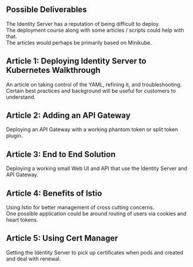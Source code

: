 ## Possible Deliverables

The Identity Server has a reputation of being difficult to deploy.\
The deployment course along with some articles / scripts could help with that.\
The articles would perhaps be primarily based on Minikube.

## Article 1: Deploying Identity Server to Kubernetes Walkthrough

An article on taking control of the YAML, refining it, and troubleshooting.\
Certain best practices and background will be useful for customers to understand.

## Article 2: Adding an API Gateway

Deploying an API Gateway with a working phantom token or split token plugin.

## Article 3: End to End Solution

Deploying a working small Web UI and API that use the Identity Server and API Gateway.

## Article 4: Benefits of Istio

Using Istio for better management of cross cutting concerns.\
One possible application could be around routing of users via cookies and heart tokens.

## Article 5: Using Cert Manager

Getting the Identity Server to pick up certificates when pods and created and deal with renewal.